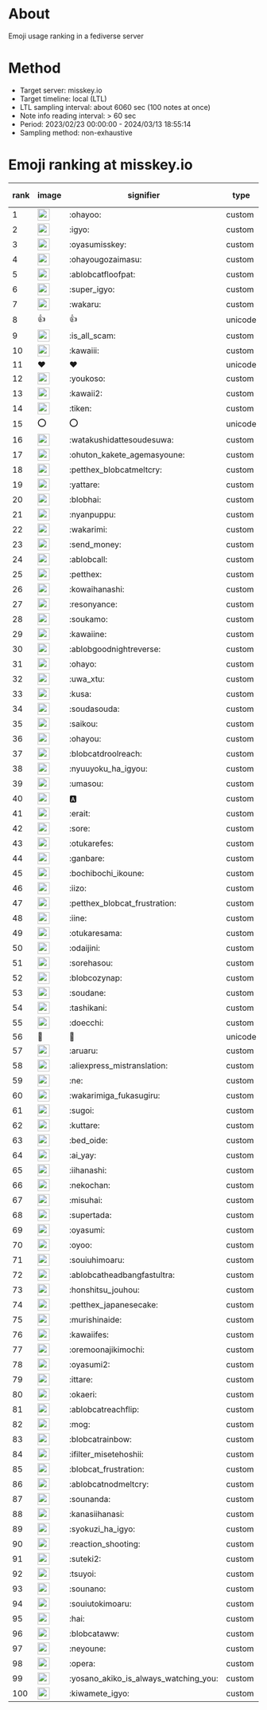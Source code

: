 # About
Emoji usage ranking in a fediverse server

# Method
- Target server: misskey.io
- Target timeline: local (LTL)
- LTL sampling interval: about 6060 sec (100 notes at once)
- Note info reading interval: > 60 sec
- Period: 2023/02/23 00:00:00 - 2024/03/13 18:55:14 
- Sampling method: non-exhaustive

# Emoji ranking at misskey.io

|rank|image|signifier|type|frequency score|
|----|----|----|----|----|
|1|<img height="24" src="https://misskey.io/emoji/ohayoo.webp">|:ohayoo:|custom|169525|
|2|<img height="24" src="https://misskey.io/emoji/igyo.webp">|:igyo:|custom|114076|
|3|<img height="24" src="https://misskey.io/emoji/oyasumisskey.webp">|:oyasumisskey:|custom|73613|
|4|<img height="24" src="https://misskey.io/emoji/ohayougozaimasu.webp">|:ohayougozaimasu:|custom|41298|
|5|<img height="24" src="https://misskey.io/emoji/ablobcatfloofpat.webp">|:ablobcatfloofpat:|custom|33453|
|6|<img height="24" src="https://misskey.io/emoji/super_igyo.webp">|:super_igyo:|custom|32183|
|7|<img height="24" src="https://misskey.io/emoji/wakaru.webp">|:wakaru:|custom|29082|
|8|👍|👍|unicode|24518|
|9|<img height="24" src="https://misskey.io/emoji/is_all_scam.webp">|:is_all_scam:|custom|23450|
|10|<img height="24" src="https://misskey.io/emoji/kawaiii.webp">|:kawaiii:|custom|21930|
|11|❤|❤|unicode|20322|
|12|<img height="24" src="https://misskey.io/emoji/youkoso.webp">|:youkoso:|custom|19633|
|13|<img height="24" src="https://misskey.io/emoji/kawaii2.webp">|:kawaii2:|custom|18897|
|14|<img height="24" src="https://misskey.io/emoji/tiken.webp">|:tiken:|custom|17094|
|15|⭕|⭕|unicode|16475|
|16|<img height="24" src="https://misskey.io/emoji/watakushidattesoudesuwa.webp">|:watakushidattesoudesuwa:|custom|16225|
|17|<img height="24" src="https://misskey.io/emoji/ohuton_kakete_agemasyoune.webp">|:ohuton_kakete_agemasyoune:|custom|16192|
|18|<img height="24" src="https://misskey.io/emoji/petthex_blobcatmeltcry.webp">|:petthex_blobcatmeltcry:|custom|15902|
|19|<img height="24" src="https://misskey.io/emoji/yattare.webp">|:yattare:|custom|15764|
|20|<img height="24" src="https://misskey.io/emoji/blobhai.webp">|:blobhai:|custom|15173|
|21|<img height="24" src="https://misskey.io/emoji/nyanpuppu.webp">|:nyanpuppu:|custom|14296|
|22|<img height="24" src="https://misskey.io/emoji/wakarimi.webp">|:wakarimi:|custom|14250|
|23|<img height="24" src="https://misskey.io/emoji/send_money.webp">|:send_money:|custom|13214|
|24|<img height="24" src="https://misskey.io/emoji/ablobcall.webp">|:ablobcall:|custom|13173|
|25|<img height="24" src="https://misskey.io/emoji/petthex.webp">|:petthex:|custom|12689|
|26|<img height="24" src="https://misskey.io/emoji/kowaihanashi.webp">|:kowaihanashi:|custom|12482|
|27|<img height="24" src="https://misskey.io/emoji/resonyance.webp">|:resonyance:|custom|11286|
|28|<img height="24" src="https://misskey.io/emoji/soukamo.webp">|:soukamo:|custom|11269|
|29|<img height="24" src="https://misskey.io/emoji/kawaiine.webp">|:kawaiine:|custom|11261|
|30|<img height="24" src="https://misskey.io/emoji/ablobgoodnightreverse.webp">|:ablobgoodnightreverse:|custom|10752|
|31|<img height="24" src="https://misskey.io/emoji/ohayo.webp">|:ohayo:|custom|10728|
|32|<img height="24" src="https://misskey.io/emoji/uwa_xtu.webp">|:uwa_xtu:|custom|10187|
|33|<img height="24" src="https://misskey.io/emoji/kusa.webp">|:kusa:|custom|9911|
|34|<img height="24" src="https://misskey.io/emoji/soudasouda.webp">|:soudasouda:|custom|9866|
|35|<img height="24" src="https://misskey.io/emoji/saikou.webp">|:saikou:|custom|9393|
|36|<img height="24" src="https://misskey.io/emoji/ohayou.webp">|:ohayou:|custom|9100|
|37|<img height="24" src="https://misskey.io/emoji/blobcatdroolreach.webp">|:blobcatdroolreach:|custom|8552|
|38|<img height="24" src="https://misskey.io/emoji/nyuuyoku_ha_igyou.webp">|:nyuuyoku_ha_igyou:|custom|8346|
|39|<img height="24" src="https://misskey.io/emoji/umasou.webp">|:umasou:|custom|7962|
|40|<img height="24" src="https://misskey.io/emoji/a.webp">|:a:|custom|7856|
|41|<img height="24" src="https://misskey.io/emoji/erait.webp">|:erait:|custom|7592|
|42|<img height="24" src="https://misskey.io/emoji/sore.webp">|:sore:|custom|7396|
|43|<img height="24" src="https://misskey.io/emoji/otukarefes.webp">|:otukarefes:|custom|7372|
|44|<img height="24" src="https://misskey.io/emoji/ganbare.webp">|:ganbare:|custom|7149|
|45|<img height="24" src="https://misskey.io/emoji/bochibochi_ikoune.webp">|:bochibochi_ikoune:|custom|7055|
|46|<img height="24" src="https://misskey.io/emoji/iizo.webp">|:iizo:|custom|7041|
|47|<img height="24" src="https://misskey.io/emoji/petthex_blobcat_frustration.webp">|:petthex_blobcat_frustration:|custom|7032|
|48|<img height="24" src="https://misskey.io/emoji/iine.webp">|:iine:|custom|6937|
|49|<img height="24" src="https://misskey.io/emoji/otukaresama.webp">|:otukaresama:|custom|6797|
|50|<img height="24" src="https://misskey.io/emoji/odaijini.webp">|:odaijini:|custom|6489|
|51|<img height="24" src="https://misskey.io/emoji/sorehasou.webp">|:sorehasou:|custom|6417|
|52|<img height="24" src="https://misskey.io/emoji/blobcozynap.webp">|:blobcozynap:|custom|6080|
|53|<img height="24" src="https://misskey.io/emoji/soudane.webp">|:soudane:|custom|5929|
|54|<img height="24" src="https://misskey.io/emoji/tashikani.webp">|:tashikani:|custom|5922|
|55|<img height="24" src="https://misskey.io/emoji/doecchi.webp">|:doecchi:|custom|5593|
|56|🎉|🎉|unicode|5574|
|57|<img height="24" src="https://misskey.io/emoji/aruaru.webp">|:aruaru:|custom|5475|
|58|<img height="24" src="https://misskey.io/emoji/aliexpress_mistranslation.webp">|:aliexpress_mistranslation:|custom|5460|
|59|<img height="24" src="https://misskey.io/emoji/ne.webp">|:ne:|custom|5415|
|60|<img height="24" src="https://misskey.io/emoji/wakarimiga_fukasugiru.webp">|:wakarimiga_fukasugiru:|custom|5388|
|61|<img height="24" src="https://misskey.io/emoji/sugoi.webp">|:sugoi:|custom|5249|
|62|<img height="24" src="https://misskey.io/emoji/kuttare.webp">|:kuttare:|custom|5220|
|63|<img height="24" src="https://misskey.io/emoji/bed_oide.webp">|:bed_oide:|custom|5135|
|64|<img height="24" src="https://misskey.io/emoji/ai_yay.webp">|:ai_yay:|custom|5107|
|65|<img height="24" src="https://misskey.io/emoji/iihanashi.webp">|:iihanashi:|custom|4964|
|66|<img height="24" src="https://misskey.io/emoji/nekochan.webp">|:nekochan:|custom|4935|
|67|<img height="24" src="https://misskey.io/emoji/misuhai.webp">|:misuhai:|custom|4876|
|68|<img height="24" src="https://misskey.io/emoji/supertada.webp">|:supertada:|custom|4835|
|69|<img height="24" src="https://misskey.io/emoji/oyasumi.webp">|:oyasumi:|custom|4798|
|70|<img height="24" src="https://misskey.io/emoji/oyoo.webp">|:oyoo:|custom|4748|
|71|<img height="24" src="https://misskey.io/emoji/souiuhimoaru.webp">|:souiuhimoaru:|custom|4730|
|72|<img height="24" src="https://misskey.io/emoji/ablobcatheadbangfastultra.webp">|:ablobcatheadbangfastultra:|custom|4671|
|73|<img height="24" src="https://misskey.io/emoji/honshitsu_jouhou.webp">|:honshitsu_jouhou:|custom|4651|
|74|<img height="24" src="https://misskey.io/emoji/petthex_japanesecake.webp">|:petthex_japanesecake:|custom|4562|
|75|<img height="24" src="https://misskey.io/emoji/murishinaide.webp">|:murishinaide:|custom|4513|
|76|<img height="24" src="https://misskey.io/emoji/kawaiifes.webp">|:kawaiifes:|custom|4431|
|77|<img height="24" src="https://misskey.io/emoji/oremoonajikimochi.webp">|:oremoonajikimochi:|custom|4227|
|78|<img height="24" src="https://misskey.io/emoji/oyasumi2.webp">|:oyasumi2:|custom|4191|
|79|<img height="24" src="https://misskey.io/emoji/ittare.webp">|:ittare:|custom|4066|
|80|<img height="24" src="https://misskey.io/emoji/okaeri.webp">|:okaeri:|custom|4018|
|81|<img height="24" src="https://misskey.io/emoji/ablobcatreachflip.webp">|:ablobcatreachflip:|custom|3974|
|82|<img height="24" src="https://misskey.io/emoji/mog.webp">|:mog:|custom|3943|
|83|<img height="24" src="https://misskey.io/emoji/blobcatrainbow.webp">|:blobcatrainbow:|custom|3912|
|84|<img height="24" src="https://misskey.io/emoji/ifilter_misetehoshii.webp">|:ifilter_misetehoshii:|custom|3837|
|85|<img height="24" src="https://misskey.io/emoji/blobcat_frustration.webp">|:blobcat_frustration:|custom|3816|
|86|<img height="24" src="https://misskey.io/emoji/ablobcatnodmeltcry.webp">|:ablobcatnodmeltcry:|custom|3799|
|87|<img height="24" src="https://misskey.io/emoji/sounanda.webp">|:sounanda:|custom|3719|
|88|<img height="24" src="https://misskey.io/emoji/kanasiihanasi.webp">|:kanasiihanasi:|custom|3608|
|89|<img height="24" src="https://misskey.io/emoji/syokuzi_ha_igyo.webp">|:syokuzi_ha_igyo:|custom|3594|
|90|<img height="24" src="https://misskey.io/emoji/reaction_shooting.webp">|:reaction_shooting:|custom|3572|
|91|<img height="24" src="https://misskey.io/emoji/suteki2.webp">|:suteki2:|custom|3557|
|92|<img height="24" src="https://misskey.io/emoji/tsuyoi.webp">|:tsuyoi:|custom|3460|
|93|<img height="24" src="https://misskey.io/emoji/sounano.webp">|:sounano:|custom|3434|
|94|<img height="24" src="https://misskey.io/emoji/souiutokimoaru.webp">|:souiutokimoaru:|custom|3387|
|95|<img height="24" src="https://misskey.io/emoji/hai.webp">|:hai:|custom|3379|
|96|<img height="24" src="https://misskey.io/emoji/blobcataww.webp">|:blobcataww:|custom|3360|
|97|<img height="24" src="https://misskey.io/emoji/neyoune.webp">|:neyoune:|custom|3352|
|98|<img height="24" src="https://misskey.io/emoji/opera.webp">|:opera:|custom|3238|
|99|<img height="24" src="https://misskey.io/emoji/yosano_akiko_is_always_watching_you.webp">|:yosano_akiko_is_always_watching_you:|custom|3195|
|100|<img height="24" src="https://misskey.io/emoji/kiwamete_igyo.webp">|:kiwamete_igyo:|custom|3111|
